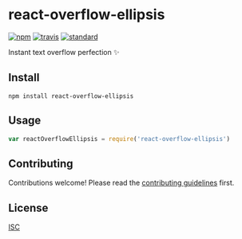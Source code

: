 # react-overflow-ellipsis

[![npm][npm-image]][npm-url]
[![travis][travis-image]][travis-url]
[![standard][standard-image]][standard-url]

[npm-image]: https://img.shields.io/npm/v/react-overflow-ellipsis.svg?style=flat-square
[npm-url]: https://www.npmjs.com/package/react-overflow-ellipsis
[travis-image]: https://img.shields.io/travis/bentatum/react-overflow-ellipsis.svg?style=flat-square
[travis-url]: https://travis-ci.org/bentatum/react-overflow-ellipsis
[standard-image]: https://img.shields.io/badge/code%20style-standard-brightgreen.svg?style=flat-square
[standard-url]: http://npm.im/standard

Instant text overflow perfection ✨ 

## Install

```
npm install react-overflow-ellipsis
```

## Usage

```js
var reactOverflowEllipsis = require('react-overflow-ellipsis')
```

## Contributing

Contributions welcome! Please read the [contributing guidelines](CONTRIBUTING.md) first.

## License

[ISC](LICENSE.md)
